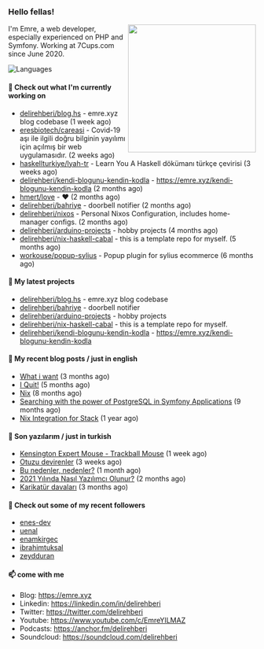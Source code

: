<h3>Hello fellas!</h3>
 

<img align="right" src="https://media.giphy.com/media/ZE6HYckyroMWwSp11C/giphy-downsized.gif" width="260">

I'm Emre, a web developer, especially experienced on PHP and Symfony. Working at 7Cups.com since June 2020. 

![Languages](https://github-readme-stats.vercel.app/api/top-langs/?username=delirehberi&layout=compact)

#### 👷 Check out what I'm currently working on

- [delirehberi/blog.hs](https://github.com/delirehberi/blog.hs) - emre.xyz blog codebase  (1 week ago)
- [eresbiotech/careasi](https://github.com/eresbiotech/careasi) - Covid-19 aşı ile ilgili doğru bilginin yayılımı için açılmış bir web uygulamasıdır. (2 weeks ago)
- [haskellturkiye/lyah-tr](https://github.com/haskellturkiye/lyah-tr) - Learn You A Haskell dökümanı türkçe çevirisi (3 weeks ago)
- [delirehberi/kendi-blogunu-kendin-kodla](https://github.com/delirehberi/kendi-blogunu-kendin-kodla) - https://emre.xyz/kendi-blogunu-kendin-kodla (2 months ago)
- [hmert/love](https://github.com/hmert/love) - :heart: (2 months ago)
- [delirehberi/bahriye](https://github.com/delirehberi/bahriye) - doorbell notifier (2 months ago)
- [delirehberi/nixos](https://github.com/delirehberi/nixos) - Personal Nixos Configuration, includes home-manager configs. (2 months ago)
- [delirehberi/arduino-projects](https://github.com/delirehberi/arduino-projects) - hobby projects (4 months ago)
- [delirehberi/nix-haskell-cabal](https://github.com/delirehberi/nix-haskell-cabal) - this is a template repo for myself. (5 months ago)
- [workouse/popup-sylius](https://github.com/workouse/popup-sylius) - Popup plugin for sylius ecommerce (6 months ago)

#### 🌱 My latest projects

- [delirehberi/blog.hs](https://github.com/delirehberi/blog.hs) - emre.xyz blog codebase 
- [delirehberi/bahriye](https://github.com/delirehberi/bahriye) - doorbell notifier
- [delirehberi/arduino-projects](https://github.com/delirehberi/arduino-projects) - hobby projects
- [delirehberi/nix-haskell-cabal](https://github.com/delirehberi/nix-haskell-cabal) - this is a template repo for myself.
- [delirehberi/kendi-blogunu-kendin-kodla](https://github.com/delirehberi/kendi-blogunu-kendin-kodla) - https://emre.xyz/kendi-blogunu-kendin-kodla

#### 📜 My recent blog posts / just in english

- [What i want](https://emre.xyz/what-i-want) (3 months ago)
- [I Quit!](https://emre.xyz/i-quit) (5 months ago)
- [Nix](https://emre.xyz/nix) (8 months ago)
- [Searching with the power of PostgreSQL in Symfony Applications](https://emre.xyz/searching-with-the-power-of-postgresql-in-symfony-applications) (9 months ago)
- [Nix Integration for Stack](https://emre.xyz/nix-integration-for-stack) (1 year ago)

#### 📜 Son yazılarım / just in turkish

- [Kensington Expert Mouse - Trackball Mouse](https://emre.xyz/kensington-expert-mouse-trackball-mouse) (1 week ago)
- [Otuzu devirenler](https://emre.xyz/otuzu-devirenler) (3 weeks ago)
- [Bu nedenler, nedenler?](https://emre.xyz/bu-nedenler-nedenler) (1 month ago)
- [2021 Yılında Nasıl Yazılımcı Olunur?](https://emre.xyz/2021-yilinda-nasil-yazilimci-olunur) (2 months ago)
- [Karikatür davaları](https://emre.xyz/karikatur-davalari) (3 months ago)

#### 👯 Check out some of my recent followers

- [enes-dev](https://github.com/enes-dev)
- [uenal](https://github.com/uenal)
- [enamkirgec](https://github.com/enamkirgec)
- [ibrahimtuksal](https://github.com/ibrahimtuksal)
- [zeydduran](https://github.com/zeydduran)

#### 📫 come with me

- Blog: https://emre.xyz
- Linkedin: https://linkedin.com/in/delirehberi
- Twitter: https://twitter.com/delirehberi
- Youtube: https://www.youtube.com/c/EmreYILMAZ
- Podcasts: https://anchor.fm/delirehberi
- Soundcloud: https://soundcloud.com/delirehberi


